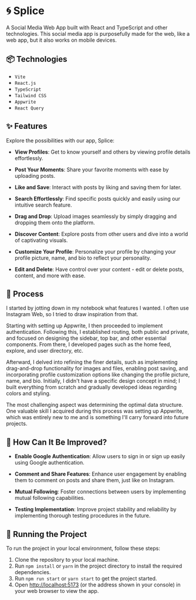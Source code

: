 # 🌀 Splice

A Social Media Web App built with React and TypeScript and other technologies. This social media app is purposefully made for the web, like a web app, but it also works on mobile devices.

## 📦 Technologies

- `Vite`
- `React.js`
- `TypeScript`
- `Tailwind CSS`
- `Appwrite`
- `React Query`

## ✨ Features

Explore the possibilities with our app, Splice:

- **View Profiles**: Get to know yourself and others by viewing profile details effortlessly.

- **Post Your Moments**: Share your favorite moments with ease by uploading posts.
  
- **Like and Save**: Interact with posts by liking and saving them for later.
  
- **Search Effortlessly**: Find specific posts quickly and easily using our intuitive search feature.
  
- **Drag and Drop**: Upload images seamlessly by simply dragging and dropping them onto the platform.
  
- **Discover Content**: Explore posts from other users and dive into a world of captivating visuals.
  
- **Customize Your Profile**: Personalize your profile by changing your profile picture, name, and bio to reflect your personality.
  
- **Edit and Delete**: Have control over your content - edit or delete posts, content, and more with ease.


## 📝 Process

I started by jotting down in my notebook what features I wanted. I often use Instagram Web, so I tried to draw inspiration from that.

Starting with setting up Appwrite, I then proceeded to implement authentication. Following this, I established routing, both public and private, and focused on designing the sidebar, top bar, and other essential components. From there, I developed pages such as the home feed, explore, and user directory, etc.

Afterward, I delved into refining the finer details, such as implementing drag-and-drop functionality for images and files, enabling post saving, and incorporating profile customization options like changing the profile picture, name, and bio. Initially, I didn't have a specific design concept in mind; I built everything from scratch and gradually developed ideas regarding colors and styling.

The most challenging aspect was determining the optimal data structure. One valuable skill I acquired during this process was setting up Appwrite, which was entirely new to me and is something I'll carry forward into future projects.

## 💭 How Can It Be Improved?

- **Enable Google Authentication**: Allow users to sign in or sign up easily using Google authentication.
  
- **Comment and Share Features**: Enhance user engagement by enabling them to comment on posts and share them, just like on Instagram.
  
- **Mutual Following**: Foster connections between users by implementing mutual following capabilities.
  
- **Testing Implementation**: Improve project stability and reliability by implementing thorough testing procedures in the future.

## 🚦 Running the Project

To run the project in your local environment, follow these steps:

1. Clone the repository to your local machine.
2. Run `npm install` or `yarn` in the project directory to install the required dependencies.
3. Run `npm run start` or `yarn start` to get the project started.
4. Open [http://localhost:5173](http://localhost:5173) (or the address shown in your console) in your web browser to view the app.
